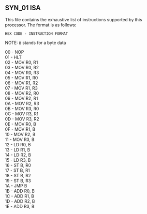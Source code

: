 ## SYN_01 ISA

This file contains the exhaustive list of instructions
supported by this processor. The format is as follows:

```
HEX CODE - INSTRUCTION FORMAT
```
NOTE: `B` stands for a byte data

00 - NOP  
01 - HLT  
02 - MOV R0, R1  
03 - MOV R0, R2  
04 - MOV R0, R3  
05 - MOV R1, R0  
06 - MOV R1, R2  
07 - MOV R1, R3  
08 - MOV R2, R0  
09 - MOV R2, R1  
0A - MOV R2, R3  
0B - MOV R3, R0  
0C - MOV R3, R1  
0D - MOV R3, R2  
0E - MOV R0, B  
0F - MOV R1, B  
10 - MOV R2, B  
11 - MOV R3, B  
12 - LD R0, B  
13 - LD R1, B  
14 - LD R2, B  
15 - LD R3, B  
16 - ST B, R0  
17 - ST B, R1  
18 - ST B, R2  
19 - ST B, R3  
1A - JMP B  
1B - ADD R0, B  
1C - ADD R1, B  
1D - ADD R2, B  
1E - ADD R3, B  
